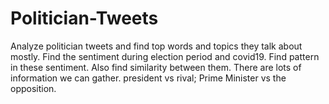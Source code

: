 # Politician-Tweets

Analyze politician tweets and find top words and topics they talk about mostly.
Find the sentiment during election period and covid19. Find pattern in these sentiment.
Also find similarity between them. 
There are lots of information we can gather. president vs rival; Prime Minister vs the opposition.
